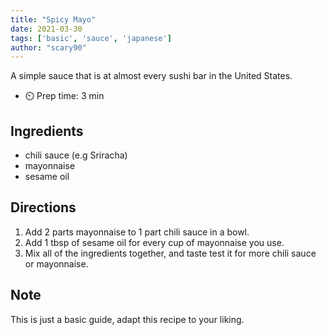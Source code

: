 ```yaml
---
title: "Spicy Mayo"
date: 2021-03-30
tags: ['basic', 'sauce', 'japanese']
author: "scary90"
---
```


A simple sauce that is at almost every sushi bar in the United States.

- ⏲️ Prep time: 3 min

## Ingredients

- chili sauce (e.g Sriracha)
- mayonnaise
- sesame oil

## Directions

1. Add 2 parts mayonnaise to 1 part chili sauce in a bowl.
2. Add 1 tbsp of sesame oil for every cup of mayonnaise you use.
3. Mix all of the ingredients together, and taste test it for more chili sauce or mayonnaise.

## Note

This is just a basic guide, adapt this recipe to your liking.
